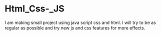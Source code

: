 # Html_Css-_JS
I am making small project using java script css and html.
I will try to be as regular as possible and try new js and css features for more effects.
